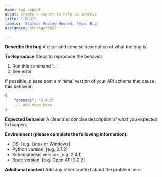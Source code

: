 ```yaml
---
name: Bug report
about: Create a report to help us improve
title: "[BUG]"
labels: 'Status: Review Needed, Type: Bug'
assignees: Stranger6667

---
```


**Describe the bug**
A clear and concise description of what the bug is.

**To Reproduce**
Steps to reproduce the behavior:
1. Run this command '...'
2. See error

If possible, please post a minimal version of your API schema that cause this behavior:

```yaml
{
    "openapi": "3.0.2"
    ... Add more here
}
```

**Expected behavior**
A clear and concise description of what you expected to happen.

**Environment (please complete the following information):**
 - OS: [e.g. Linux or Windows]
 - Python version: [e.g. 3.7.2]
 - Schemathesis version: [e.g. 2.4.1]
 - Spec version: [e.g. Open API 3.0.2]

**Additional context**
Add any other context about the problem here.

